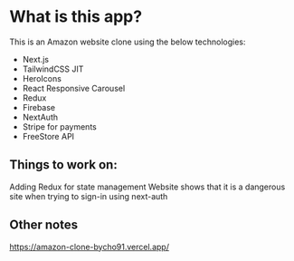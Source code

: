 # What is this app?

This is an Amazon website clone using the below technologies:
- Next.js
- TailwindCSS JIT
- HeroIcons
- React Responsive Carousel
- Redux
- Firebase
- NextAuth
- Stripe for payments
- FreeStore API

## Things to work on:
Adding Redux for state management
Website shows that it is a dangerous site when trying to sign-in using next-auth

## Other notes
https://amazon-clone-bycho91.vercel.app/
